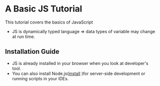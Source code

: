 # A Basic JS Tutorial

This tutorial covers the basics of JavaScript
- JS is dynamically typed language => data types of variable may change at run time.

## Installation Guide 
- JS is already installed in your browser when you look at developer's tool.
- You can also install Node.js(<a href= "https://nodejs.org/en">install</a> )for server-side development or running scripts in your IDEs.

